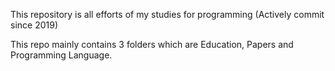 This repository is all efforts of my studies for programming
(Actively commit since 2019)

This repo mainly contains 3 folders which are Education, Papers and Programming Language.
